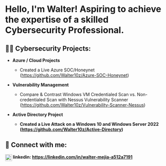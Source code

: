 <h1>Hello, I'm Walter! Aspiring to achieve the expertise of a skilled Cybersecurity Professional. </h1>

<h2>👨‍💻 Cybersecurity Projects:</h2>

- <b>Azure / Cloud Projects </b>
  - Created a Live Azure SOC/Honeynet (https://github.com/Walter10z/Azure-SOC-Honeynet)
 
- <b>Vulnerability Management </b>
  - Compare & Contrast Windows VM Credentialed Scan vs. Non-credentialed Scan with Nessus Vulnerability Scanner (https://github.com/Walter10z/Vulnerability-Scanner-Nessus)

- <b>Active Directory Project <b>
  - Created a Live Attack on a Windows 10 and Windows Server 2022 (https://github.com/Walter10z/Active-Directory) 

<h2> 🤳 Connect with me:</h2>
<img align="left" alt="WalterMejia | LinkedIn" width="22px" src="https://cdn.jsdelivr.net/npm/simple-icons@v3/icons/linkedin.svg" />

linkedin: https://linkedin.com/in/walter-mejia-a512a7191



